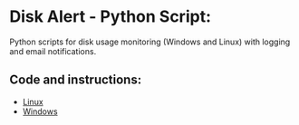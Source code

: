 # Disk Alert - Python Script:

Python scripts for disk usage monitoring (Windows and Linux) with logging and email notifications.

## Code and instructions:

- [Linux](https://github.com/JManzur/python-disk-alert/tree/main/Linux)
- [Windows](https://github.com/JManzur/python-disk-alert/tree/main/Windows)
